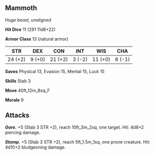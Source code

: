 ## Mammoth

*Huge beast, unaligned*

**Hit Dice** 11 (291 11d8+22)

**Armor Class** 13 (natural armor)

| STR     | DEX     | CON     | INT     | WIS     | CHA     |
|---------|---------|---------|---------|---------|---------|
| 24 (+2) |  9 (+0) | 21 (+2) |  3 (-2) | 11 (+0) |  6 (-1) |

**Saves** Physical 13, Evasion 15, Mental 15, Luck 15

**Skills** Stab 3

**Move** 40ft_12m_8sq_F

**Morale** 9

## Attacks

***Gore.*** +5 (Stab 3 STR +2), reach 10ft_3m_2sq, one target. Hit: 4d8+2 piercing damage.

***Stomp.*** +5 (Stab 3 STR +2), reach 5ft_1.5m_1sq, one prone creature. Hit: 4d10+2 bludgeoning damage.

